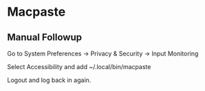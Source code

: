 # Macpaste

## Manual Followup

Go to System Preferences -> Privacy & Security -> Input Monitoring

Select Accessibility and add ~/.local/bin/macpaste

Logout and log back in again.
